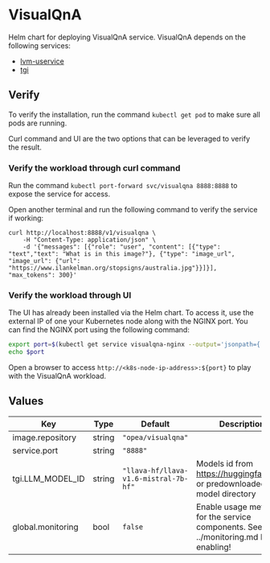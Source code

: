 # VisualQnA

Helm chart for deploying VisualQnA service. VisualQnA depends on the following services:

- [lvm-uservice](../common/lvm-uservice/README.md)
- [tgi](../common/tgi/README.md)

## Verify

To verify the installation, run the command `kubectl get pod` to make sure all pods are running.

Curl command and UI are the two options that can be leveraged to verify the result.

### Verify the workload through curl command

Run the command `kubectl port-forward svc/visualqna 8888:8888` to expose the service for access.

Open another terminal and run the following command to verify the service if working:

```console
curl http://localhost:8888/v1/visualqna \
    -H "Content-Type: application/json" \
    -d '{"messages": [{"role": "user", "content": [{"type": "text","text": "What is in this image?"}, {"type": "image_url", "image_url": {"url": "https://www.ilankelman.org/stopsigns/australia.jpg"}}]}], "max_tokens": 300}'

```

### Verify the workload through UI

The UI has already been installed via the Helm chart. To access it, use the external IP of one your Kubernetes node along with the NGINX port. You can find the NGINX port using the following command:

```bash
export port=$(kubectl get service visualqna-nginx --output='jsonpath={.spec.ports[0].nodePort}')
echo $port
```

Open a browser to access `http://<k8s-node-ip-address>:${port}` to play with the VisualQnA workload.

## Values

| Key               | Type   | Default                               | Description                                                                            |
| ----------------- | ------ | ------------------------------------- | -------------------------------------------------------------------------------------- |
| image.repository  | string | `"opea/visualqna"`                    |                                                                                        |
| service.port      | string | `"8888"`                              |                                                                                        |
| tgi.LLM_MODEL_ID  | string | `"llava-hf/llava-v1.6-mistral-7b-hf"` | Models id from https://huggingface.co/, or predownloaded model directory               |
| global.monitoring | bool   | `false`                               | Enable usage metrics for the service components. See ../monitoring.md before enabling! |
